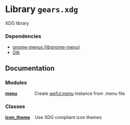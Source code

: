 Library `gears.xdg`
============================

XDG library

### Dependencies

- [gnome-menus (libgnome-menu)](https://github.com/GNOME/gnome-menus)  
- [Gtk](https://github.com/GNOME/gtk)

## Documentation

### Modules

**[menu](menu.md)** &nbsp;&nbsp;&nbsp;&nbsp;&nbsp;&nbsp;&nbsp;&nbsp;&nbsp;&nbsp;&nbsp;&nbsp; Create [awful.menu](https://awesomewm.org/apidoc/popups_and_bars/awful.menu.html) instance from .menu file

### Classes

**[icon_theme](icon_theme.md)** &nbsp;&nbsp; Use XDG compliant icon themes
